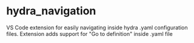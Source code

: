 # hydra_navigation
VS Code extension for easily navigating inside hydra .yaml configuration files. Extension adds support for "Go to definition" inside .yaml file
